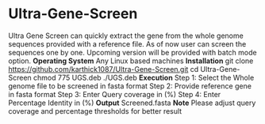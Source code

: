 # Ultra-Gene-Screen
Ultra Gene Screen can quickly extract the gene from the whole genome sequences provided with a reference file. As of now user can screen the sequences one by one. Upcoming version will be provided with batch mode option.
**Operating System**
Any Linux based machines
**Installation**
git clone https://github.com/karthick1087/Ultra-Gene-Screen.git
cd Ultra-Gene-Screen
chmod 775 UGS.deb
./UGS.deb
**Execution**
Step 1: Select the Whole genome file to be screened in fasta format
Step 2: Provide reference gene in fasta format
Step 3: Enter Query coverage in (%)
Step 4: Enter Percentage Identity in (%)
**Output**
Screened.fasta
**Note**
Please adjust query coverage and percentage thresholds for better result





